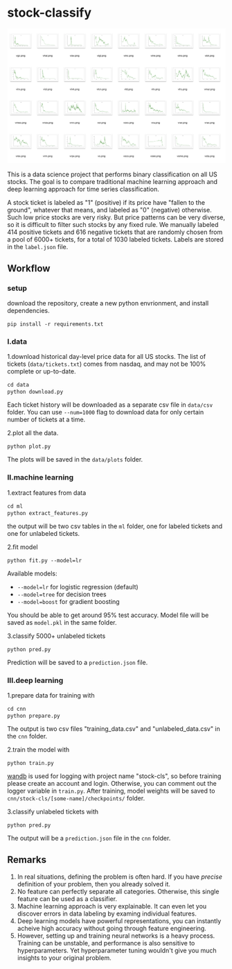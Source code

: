 # stock-classify

![](snap.png)

This is a data science project that performs binary classification on all US stocks. The goal is to compare traditional machine learning approach and deep learning approach for time series classification.

A stock ticket is labeled as "1" (positive) if its price have "fallen to the ground", whatever that means, and labeled as "0" (negative) otherwise. Such low price stocks are very risky. But price patterns can be very diverse, so it is difficult to filter such stocks by any fixed rule. We manually labeled 414 positive tickets and 616 negative tickets that are randomly chosen from a pool of 6000+ tickets, for a total of 1030 labeled tickets. Labels are stored in the `label.json` file.

## Workflow
### setup
download the repository, create a new python envrionment, and install dependencies.
```shell
pip install -r requirements.txt
```

### I.data
1️.download historical day-level price data for all US stocks. The list of tickets (`data/tickets.txt`) comes from nasdaq, and may not be 100% complete or up-to-date.
```shell
cd data
python download.py
```
Each ticket history will be downloaded as a separate csv file in `data/csv` folder. You can use `--num=1000` flag to download data for only certain number of tickets at a time.

2.plot all the data.
```shell
python plot.py
```
The plots will be saved in the `data/plots` folder.

### II.machine learning
1.extract features from data 
```shell
cd ml
python extract_features.py
```
the output will be two csv tables in the `ml` folder, one for labeled tickets and one for unlabeled tickets.

2.fit model
```shell
python fit.py --model=lr
```
Available models:
- `--model=lr` for logistic regression (default)
- `--model=tree` for decision trees
- `--model=boost` for gradient boosting

You should be able to get around 95% test accuracy. Model file will be saved as `model.pkl` in the same folder.

3.classify 5000+ unlabeled tickets
```shell
python pred.py
```
Prediction will be saved to a `prediction.json` file.

### III.deep learning
1.prepare data for training with
```shell
cd cnn
python prepare.py
```
The output is two csv files "training_data.csv" and "unlabeled_data.csv" in the `cnn` folder.

2.train the model with
```shell
python train.py
```
[wandb](https://wandb.ai/) is used for logging with project name "stock-cls", so before training please create an account and login. Otherwise, you can comment out the logger variable in `train.py`. After training, model weights will be saved to `cnn/stock-cls/[some-name]/checkpoints/` folder.

3.classify unlabeled tickets with
```shell
python pred.py
```
The output will be a `prediction.json` file in the `cnn` folder.

## Remarks
1. In real situations, defining the problem is often hard. If you have _precise_ definition of your problem, then you already solved it.
2. No feature can perfectly separate all categories. Otherwise, this single feature can be used as a classifier.
3. Machine learning approach is very explainable. It can even let you discover errors in data labeling by examing individual features.
4. Deep learning models have powerful representations, you can instantly acheive high accuracy without going through feature engineering. 
5. However, setting up and training neural networks is a heavy process. Training can be unstable, and performance is also sensitive to hyperparameters. Yet hyperparameter tuning wouldn't give you much insights to your original problem. 